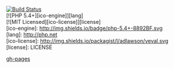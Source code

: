 [![Build Status](https://travis-ci.org/mpalourdio/ConsoleTools.svg?branch=master)](https://travis-ci.org/mpalourdio/ConsoleTools)  
[![PHP 5.4+][ico-engine]][lang]  
[![MIT Licensed][ico-license]][license]  
[ico-engine]: http://img.shields.io/badge/php-5.4+-8892BF.svg  
[lang]: http://php.net  
[ico-license]: http://img.shields.io/packagist/l/adlawson/veval.svg  
[license]: LICENSE  

[gh-pages](https://mpalourdio.github.io/ConsoleTools/)

